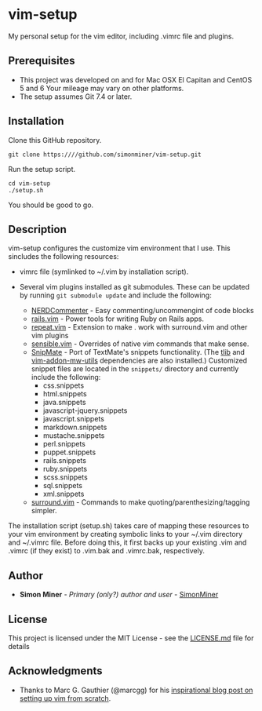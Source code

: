 # vim-setup

My personal setup for the vim editor, including .vimrc file and plugins.

## Prerequisites

* This project was developed on and for Mac OSX El Capitan and CentOS 5 and 6
Your mileage may vary on other platforms.
* The setup assumes Git 7.4 or later.

## Installation

Clone this GitHub repository.

    git clone https:////github.com/simonminer/vim-setup.git
    
Run the setup script.

    cd vim-setup
    ./setup.sh

You should be good to go.

## Description

vim-setup configures the customize vim environment that I use. This sincludes the following resources:

* vimrc file (symlinked to ~/.vim by installation script).
* Several vim plugins installed as git submodules. These can be updated by running `git submodule update` and
include the following:

  * [NERDCommenter](https://github.com/scrooloose/nerdcommenter.git) - Easy commenting/uncommengint of code blocks
  * [rails.vim](http://github.com/tpope/vim-rails.git) - Power tools for writing Ruby on Rails apps.
  * [repeat.vim](https://github.com/tpope/vim-repeat) - Extension to make . work with surround.vim and other vim plugins
  * [sensible.vim](https://github.com/tpope/vim-sensible) - Overrides of native vim commands that make sense.
  * [SnipMate](https://github.com/garbas/vim-snipmate.git) - Port of TextMate's snippets functionality. (The [tlib](http:////github.com/tomtom/tlib_vim.git) and [vim-addon-mw-utils](https://github.com/MarcWeber/vim-addon-mw-utils) dependencies are also installed.) Customized snippet files are located in the `snippets/` directory and currently include the following:
    * css.snippets
    * html.snippets
    * java.snippets
    * javascript-jquery.snippets
    * javascript.snippets
    * markdown.snippets
    * mustache.snippets
    * perl.snippets
    * puppet.snippets
    * rails.snippets
    * ruby.snippets
    * scss.snippets
    * sql.snippets
    * xml.snippets
  * [surround.vim](https://github.com/tpope/vim-surround) - Commands to make quoting/parenthesizing/tagging simpler.

The installation script (setup.sh) takes care of mapping these resources to your vim environment by
creating symbolic links to your ~/.vim directory and ~/.vimrc file. Before doing this, it first backs up
your existing .vim and .vimrc (if they exist) to .vim.bak and .vimrc.bak, respectively.

## Author

* **Simon Miner** - *Primary (only?) author and user* - [SimonMiner](https://github.com/simonminer)

## License

This project is licensed under the MIT License - see the [LICENSE.md](LICENSE.md) file for details

## Acknowledgments

* Thanks to Marc G. Gauthier (@marcgg) for his [inspirational blog post on setting up vim from scratch](http://marcgg.com/blog/2016/03/01/vimrc-example/).

